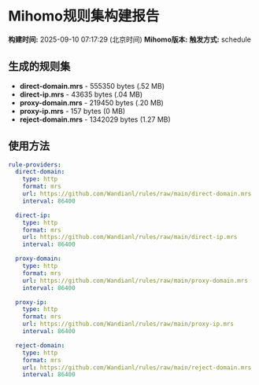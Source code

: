 # Mihomo规则集构建报告

**构建时间:** 2025-09-10 07:17:29 (北京时间)
**Mihomo版本:** 
**触发方式:** schedule

## 生成的规则集

- **direct-domain.mrs** - 555350 bytes (.52 MB)
- **direct-ip.mrs** - 43635 bytes (.04 MB)
- **proxy-domain.mrs** - 219450 bytes (.20 MB)
- **proxy-ip.mrs** - 157 bytes (0 MB)
- **reject-domain.mrs** - 1342029 bytes (1.27 MB)

## 使用方法

```yaml
rule-providers:
  direct-domain:
    type: http
    format: mrs
    url: https://github.com/Wandianl/rules/raw/main/direct-domain.mrs
    interval: 86400

  direct-ip:
    type: http
    format: mrs
    url: https://github.com/Wandianl/rules/raw/main/direct-ip.mrs
    interval: 86400

  proxy-domain:
    type: http
    format: mrs
    url: https://github.com/Wandianl/rules/raw/main/proxy-domain.mrs
    interval: 86400

  proxy-ip:
    type: http
    format: mrs
    url: https://github.com/Wandianl/rules/raw/main/proxy-ip.mrs
    interval: 86400

  reject-domain:
    type: http
    format: mrs
    url: https://github.com/Wandianl/rules/raw/main/reject-domain.mrs
    interval: 86400

```
